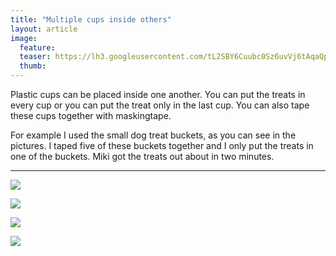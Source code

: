 ```yaml
---
title: "Multiple cups inside others"
layout: article
image:
  feature:
  teaser: https://lh3.googleusercontent.com/tL2SBY6Cuubc0Sz6uvVj6tAqaQp0A8hzrLD4zfX5OeI=w245
  thumb:
---
```


Plastic cups can be placed inside one another. You can put the treats in every cup or you can put the treat only in the last cup. You can also tape these cups together with maskingtape.

For example I used the small dog treat buckets, as you can see in the pictures. I taped five of these buckets together and I only put the treats in one of the buckets. Miki got the treats out about in two minutes.

---

[![](https://lh3.googleusercontent.com/p19iLoKC4eG9Xh0j9cFJiF4dLEbYShreMIdfSCEQc0E=w800)](https://lh3.googleusercontent.com/p19iLoKC4eG9Xh0j9cFJiF4dLEbYShreMIdfSCEQc0E=s0)

[![](https://lh3.googleusercontent.com/m_BmDOuA-VX51C3lQ2hHfSP4Btu1QZ8i048GzehU5Xc=w800)](https://lh3.googleusercontent.com/m_BmDOuA-VX51C3lQ2hHfSP4Btu1QZ8i048GzehU5Xc=s0)

[![](https://lh3.googleusercontent.com/lIkiViKsYUqNQ8LTFtxOomsiMSw8OsALNafHddE6EN4=w800)](https://lh3.googleusercontent.com/lIkiViKsYUqNQ8LTFtxOomsiMSw8OsALNafHddE6EN4=s0)

[![](https://lh3.googleusercontent.com/mWkiW-liO1Sus3X8OpRRYcBQYc6WuKJBkEySUeYSaaI=w800)](https://lh3.googleusercontent.com/mWkiW-liO1Sus3X8OpRRYcBQYc6WuKJBkEySUeYSaaI=s0)
